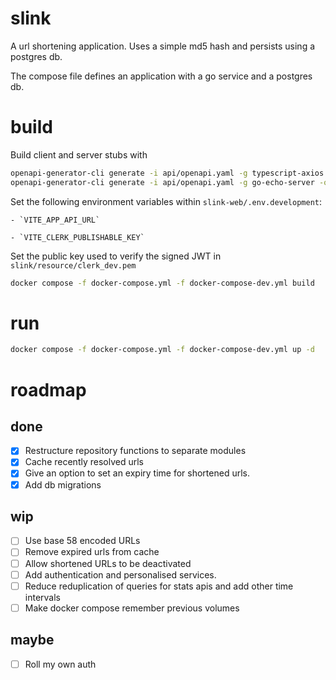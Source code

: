 # slink

A url shortening application. Uses a simple md5 hash and persists using a postgres db.

The compose file defines an application with a go service and a postgres db.

# build

Build client and server stubs with

```bash
openapi-generator-cli generate -i api/openapi.yaml -g typescript-axios -o slink-web/generated-src --additional-properties=supportsES6=true,typescriptThreePlus=true
openapi-generator-cli generate -i api/openapi.yaml -g go-echo-server -o slink/ --additional-properties=packageName=slink --global-property models
```

Set the following environment variables within `slink-web/.env.development`:

    - `VITE_APP_API_URL`

    - `VITE_CLERK_PUBLISHABLE_KEY`

Set the public key used to verify the signed JWT in `slink/resource/clerk_dev.pem`

```bash
docker compose -f docker-compose.yml -f docker-compose-dev.yml build
```

# run

```bash
docker compose -f docker-compose.yml -f docker-compose-dev.yml up -d
```

# roadmap

## done

- [x] Restructure repository functions to separate modules
- [x] Cache recently resolved urls
- [x] Give an option to set an expiry time for shortened urls.
- [x] Add db migrations

## wip

- [ ] Use base 58 encoded URLs
- [ ] Remove expired urls from cache
- [ ] Allow shortened URLs to be deactivated
- [ ] Add authentication and personalised services.
- [ ] Reduce reduplication of queries for stats apis and add other time intervals
- [ ] Make docker compose remember previous volumes

## maybe

- [ ] Roll my own auth
